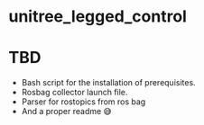 # unitree_legged_control


# TBD
- Bash script for the installation of prerequisites.
- Rosbag collector launch file.
- Parser for rostopics from ros bag
- And a proper readme 😅